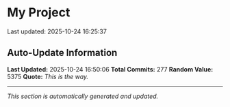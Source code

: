 # My Project


Last updated: 2025-10-24 16:25:37





















































































































































































































































































## Auto-Update Information

**Last Updated:** 2025-10-24 16:50:06
**Total Commits:** 277
**Random Value:** 5375
**Quote:** _This is the way._

---
_This section is automatically generated and updated._